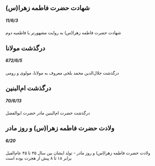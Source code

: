 

## شهادت حضرت فاطمه زهرا(س)
##### 11/6/3

شهادت حضرت فاطمه زهرا(س) به روایت مشهورتر یا فاطمیه دوم



## درگذشت مولانا
##### 672/6/5

درگذشت جلال‌الدین محمد بلخی معروف به مولانا، مولوی و رومی



## درگذشت ام‌البنین
##### 70/6/13

درگذشت حضرت ام‌البنین مادر حضرت ابوالفضل



## ولادت حضرت فاطمه زهرا(س) و روز مادر
##### 6/20

ولادت حضرت فاطمه زهرا(س) و روز مادر - تولد ایشان بین سال ۳۵ تا ۴۵ عام‌الفیل برابر ۱۸ تا ۸ پیش از هجرت بوده است

